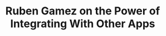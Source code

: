 ---
name: "Ruben Gamez"
title: "Ruben Gamez on the Power of Integrating With Other Apps"
episode: 5
upcoming: false
twitter_url: https://twitter.com/earthlingworks
download_url: https://simplecast.fm/media/1699.mp3
avatar: ruben_gamez.png
summary: |
  In this episode, <a href="https://twitter.com/earthlingworks">Ruben Gamez</a>, founder of <a href="http://bidsketch.com/">Bidsketch</a>, shares how he was able to leverage integrations with other apps into promotional opportunities that skyrocketed Bidsketch’s early growth.
outro_song: "Seelenluft"
outro_artist: "Manila - Ewan Pearson Remix"
outro_url: https://soundcloud.com/seldonproject/seelenluft-manila-ewan-pearson
links:
  - :url: http://bidsketch.com/
    :label: "Bidsketch"
  - :url: https://twitter.com/earthlingworks
    :label: "Ruben Gamez"
  - :url: http://grails.org/
    :label: "Grails"
  - :url: http://groovy.codehaus.org/
    :label: "Groovy"
  - :url: http://www.freshbooks.com/
    :label: "FreshBooks"
  - :url: https://rightsignature.com/
    :label: "RightSignature"
tweetables:
  - :quote: "THE best thing you can do is to make it as easy as possible for someone else to promote you."
    :tweet: "&quot;THE best thing you can do is to make it as easy as possible for someone else to promote you.&quot; -@earthlingworks"
---